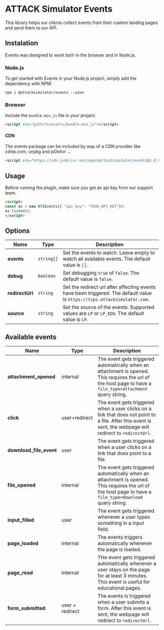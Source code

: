 # ATTACK Simulator Events

This library helps our clients collect events from their custom landing pages and send them to our API.

## Instalation

Events was designed to work both in the browser and in Node.js.

### Node.js

To get started with Events in your Node.js project, simply add the dependency with NPM.

```console
npm i @attacksimulator/events --save
```

### Browser
Include the `bundle.min.js` file in your project.

```html
<script src="path/to/events/bundle.min.js"></script>
```

#### CDN

The events package can be included by way of a CDN provider like cdnjs.com, unpkg and jsDelivr ...

```html
<script src="https://cdn.jsdelivr.net/npm/@attacksimulator/events@1.0.0/dist/bundle.min.js"></script>
```

## Usage

Before running the plugin, make sure you get an api key from our support team.

```html
<script>
const ev = new ATSEvents({ "api_key": "YOUR_API_KEY"});
ev.listen();
</script>
```

## Options

| Name | Type | Description |
| --- | --- | -------- |
| **events**| `string[]`| Set the events to watch. Leave empty to watch all available events. The default value is `[]`. |
| **debug** | `boolean` | Set debugging `true` of `false`. The default value is `false`. |
| **redirectUrl** | `string` | Set the redirect url after affecting events have been triggered. The default value is `https://tips.attacksimulator.com`. |
| **source** | `string` | Set the source of the events. Supported values are `LP` or `LP_EDU`. The default value is `LP`. |

## Available events

| Name | Type |Description |
| --- | ----- | ------ |
| **attachment_opened** | internal | The event gets triggered automatically when an attachment is opened. This requires the url of the host page to have a `file_type=attachment` query string. |
| **click** | user+redirect | The event gets triggered when a user clicks on a link that does not point to a file. After this event is sent, the webpage will redirect to `redirectUrl`. |
| **download_file_event** | user | The event gets triggered when a user clicks on a link that does point to a file. |
| **file_opened** | internal | The event gets triggered automatically when an attachment is opened. This requires the url of the host page to have a `file_type=download` query string. |
| **input_filled** | user | The event gets triggered whenever a user types something in a input field. |
| **page_loaded** | internal | The events triggers automatically whenever the page is loaded. |
| **page_read** | internal | THe event gets triggered automatically whenever a user stays on the page for at least 3 minutes. This event is useful for educational pages. |
| **form_submitted** | user + redirect | The events is triggered when a user submits a form.  After this event is sent, the webpage will redirect to `redirectUrl`. |



